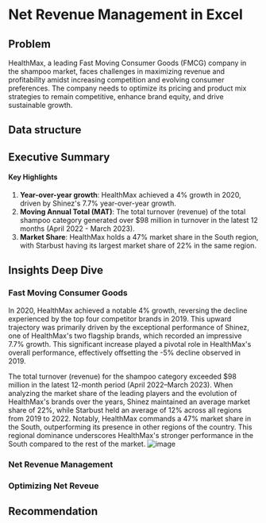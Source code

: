 # Net Revenue Management in Excel

## Problem
HealthMax, a leading Fast Moving Consumer Goods (FMCG) company in the shampoo market, faces challenges in maximizing revenue and profitability amidst increasing competition and evolving consumer preferences. The company needs to optimize its pricing and product mix strategies to remain competitive, enhance brand equity, and drive sustainable growth.

## Data structure
## Executive Summary
#### **Key Highlights**
1. **Year-over-year growth**: HealthMax achieved a 4% growth in 2020, driven by Shinez's 7.7% year-over-year growth.
2. **Moving Annual Total (MAT)**: The total turnover (revenue) of the total shampoo category generated over $98 million in turnover in the latest 12 months (April 2022 - March 2023).
3. **Market Share**: HealthMax holds a 47% market share in the South region, with Starbust having its largest market share of 22% in the same region.
## Insights Deep Dive
### Fast Moving Consumer Goods
In 2020, HealthMax achieved a notable 4% growth, reversing the decline experienced by the top four competitor brands in 2019. This upward trajectory was primarily driven by the exceptional performance of Shinez, one of HealthMax's two flagship brands, which recorded an impressive 7.7% growth. This significant increase played a pivotal role in HealthMax's overall performance, effectively offsetting the -5% decline observed in 2019.

The total turnover (revenue) for the shampoo category exceeded $98 million in the latest 12-month period (April 2022–March 2023). When analyzing the market share of the leading players and the evolution of HealthMax's brands over the years, Shinez maintained an average market share of 22%, while Starbust held an average of 12% across all regions from 2019 to 2022. Notably, HealthMax commands a 47% market share in the South, outperforming its presence in other regions of the country. This regional dominance underscores HealthMax's stronger performance in the South compared to the rest of the market.
![image](https://github.com/user-attachments/assets/f617e081-1fff-4168-b706-d10ddc67c8c3)

### Net Revenue Management
### Optimizing Net Reveue
## Recommendation
